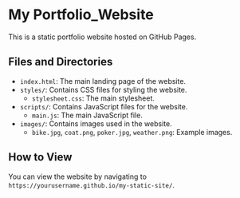 # My Portfolio_Website

This is a static portfolio website hosted on GitHub Pages.

## Files and Directories

- `index.html`: The main landing page of the website.
- `styles/`: Contains CSS files for styling the website.
  - `stylesheet.css`: The main stylesheet.
- `scripts/`: Contains JavaScript files for the website.
  - `main.js`: The main JavaScript file.
- `images/`: Contains images used in the website.
  - `bike.jpg`, `coat.png`, `poker.jpg`, `weather.png`: Example images.

## How to View

You can view the website by navigating to `https://yourusername.github.io/my-static-site/`.

